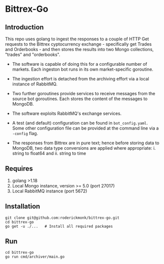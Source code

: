 # Bittrex-Go

## Introduction
This repo uses golang to ingest the responses to a couple of HTTP Get requests to the Bittrex cyptocurrency exchange - specifically get Trades and Orderbooks - and then stores the results into two Mongo collections, "trades" and "orderbooks".

* The software is capable of doing this for a configurable number of markets.  Each ingeston bot runs in its own market-specific goroutine.  
* The ingestion effort is detached from the archiving effort via a local instance of RabbitMQ.
* Two further goroutines provide services to receive messages from the source bot goroutines.  Each stores the content of the messages to MongoDB.
* The software exploits RabbitMQ's exchange services.

* A test (and default) configuration can be found in `bot_config.yaml`.  Some other configuration file can be provided at the command line via a `-config` flag.

* The responses from Bittrex are in pure text; hence before storing data to MongoDB, two data type conversions are applied where appropriate: 
    i. string to float64 and 
    ii. string to time 


## Requires

1. golang >1.18
1. Local Mongo instance, version >= 5.0 (port 27017)
2. Local RabbitMQ instance (port 5672)


## Installation

    git clone git@github.com:roderickmonk/bittrex-go.git
    cd bittrex-go
    go get -u ./...   # Install all required packages


## Run
    cd bittrex-go
    go run cmd/archiver/main.go












